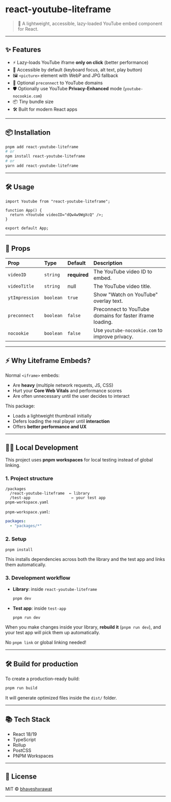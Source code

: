 ## <!-- Start -->

# react-youtube-liteframe

> 🎥 A lightweight, accessible, lazy-loaded YouTube embed component for React.

---

## ✨ Features

- ⚡ Lazy-loads YouTube iframe **only on click** (better performance)
- 🎯 Accessible by default (keyboard focus, alt text, play button)
- 🖼️ `<picture>` element with WebP and JPG fallback
- 🚀 Optional `preconnect` to YouTube domains
- 🛡️ Optionally use YouTube **Privacy-Enhanced** mode (`youtube-nocookie.com`)
- 📦 Tiny bundle size
- 🛠️ Built for modern React apps

---

## 📦 Installation

```bash
pnpm add react-youtube-liteframe
# or
npm install react-youtube-liteframe
# or
yarn add react-youtube-liteframe
```

---

## 🛠 Usage

```tsx
import Youtube from "react-youtube-liteframe";

function App() {
  return <Youtube videoID="dQw4w9WgXcQ" />;
}

export default App;
```

---

## 🔖 Props

| Prop           | Type      | Default      | Description                                              |
| :------------- | :-------- | :----------- | :------------------------------------------------------- |
| `videoID`      | `string`  | **required** | The YouTube video ID to embed.                           |
| `videoTitle`   | `string`  | null         | The YouTube video title.                                 |
| `ytImpression` | `boolean` | `true`       | Show "Watch on YouTube" overlay text.                    |
| `preconnect`   | `boolean` | `false`      | Preconnect to YouTube domains for faster iframe loading. |
| `nocookie`     | `boolean` | `false`      | Use `youtube-nocookie.com` to improve privacy.           |

---

## ⚡ Why Liteframe Embeds?

Normal `<iframe>` embeds:

- Are **heavy** (multiple network requests, JS, CSS)
- Hurt your **Core Web Vitals** and performance scores
- Are often unnecessary until the user decides to interact

This package:

- Loads a lightweight thumbnail initially
- Defers loading the real player until **interaction**
- Offers **better performance and UX**

---

## 👨‍💻 Local Development

This project uses **pnpm workspaces** for local testing instead of global linking.

### 1. Project structure

```plaintext
/packages
  /react-youtube-liteframe  ← library
  /test-app                  ← your test app
pnpm-workspace.yaml
```

`pnpm-workspace.yaml`:

```yaml
packages:
  - "packages/*"
```

### 2. Setup

```bash
pnpm install
```

This installs dependencies across both the library and the test app and links them automatically.

### 3. Development workflow

- **Library**: inside `react-youtube-liteframe`
  ```bash
  pnpm dev
  ```
- **Test app**: inside `test-app`
  ```bash
  pnpm run dev
  ```

When you make changes inside your library, **rebuild it** (`pnpm run dev`), and your test app will pick them up automatically.

No `pnpm link` or global linking needed!

---

## 🛠 Build for production

To create a production-ready build:

```bash
pnpm run build
```

It will generate optimized files inside the `dist/` folder.

---

## 📚 Tech Stack

- React 18/19
- TypeScript
- Rollup
- PostCSS
- PNPM Workspaces

---

## 📝 License

MIT © [bhaveshxrawat](https://github.com/bhaveshxrawat)

---
